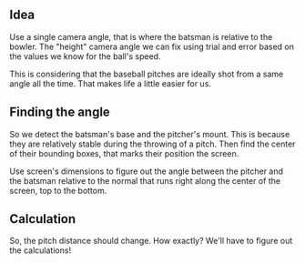 ## Idea

Use a single camera angle, that is where the batsman is relative to the bowler. The "height" camera angle we can fix using trial and error based on the values we know for the ball's speed.

This is considering that the baseball pitches are ideally shot from a same angle all the time. That makes life a little easier for us.

## Finding the angle

So we detect the batsman's base and the pitcher's mount. This is because they are relatively stable during the throwing of a pitch. Then find the center of their bounding boxes, that marks their position the screen.

Use screen's dimensions to figure out the angle between the pitcher and the batsman relative to the normal that runs right along the center of the screen, top to the bottom.

## Calculation

So, the pitch distance should change. How exactly? We'll have to figure out the calculations!